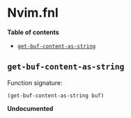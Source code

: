 # Nvim.fnl

**Table of contents**

- [`get-buf-content-as-string`](#get-buf-content-as-string)

## `get-buf-content-as-string`
Function signature:

```
(get-buf-content-as-string buf)
```

**Undocumented**


<!-- Generated with Fenneldoc v1.0.1
     https://gitlab.com/andreyorst/fenneldoc -->
